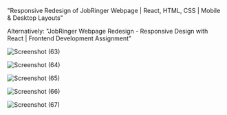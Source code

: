"Responsive Redesign of JobRinger Webpage | React, HTML, CSS | Mobile & Desktop Layouts"

Alternatively:
"JobRinger Webpage Redesign - Responsive Design with React | Frontend Development Assignment"



![Screenshot (63)](https://github.com/user-attachments/assets/e155ae54-cc3d-4baa-b07b-14705137acf0)


![Screenshot (64)](https://github.com/user-attachments/assets/2e978f4b-d374-4afb-9fc6-9cca7841190e)


![Screenshot (65)](https://github.com/user-attachments/assets/14b72620-62a2-495f-a88b-e3c4178c9677)


![Screenshot (66)](https://github.com/user-attachments/assets/954a1ed3-c840-447d-8e1d-fe0c930b7790)



![Screenshot (67)](https://github.com/user-attachments/assets/a04d1e3a-9cac-490a-89ed-c8ac677f263c)
